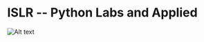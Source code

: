 # ISLR -- Python Labs and Applied

![Alt text](/home/giladmeir/Python/Data_Science/Intro_to_Stat_Learning/ISLpy/data?raw=true "")
